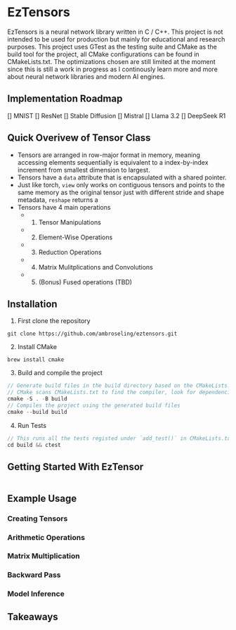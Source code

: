 # EzTensors

EzTensors is a neural network library written in C / C++. This project is not intended to be used for production but mainly for educational and research purposes. This project uses GTest as the testing suite and CMake as the build tool for the project, all CMake configurations can be found in CMakeLists.txt. The optimizations chosen are still limited at the moment since this is still a work in progress as I continously learn more and more about neural network libraries and modern AI engines.

## Implementation Roadmap
[] MNIST
[] ResNet
[] Stable Diffusion
[] Mistral
[] Llama 3.2
[] DeepSeek R1

## Quick Overivew of Tensor Class
- Tensors are arranged in row-major format in memory, meaning accessing elements sequentially is equivalent to a index-by-index increment from smallest dimension to largest.
- Tensors have a `data` attribute that is encapsulated with a shared pointer. 
- Just like torch, `view` only works on contiguous tensors and points to the same memory as the original tensor just with different stride and shape metadata, `reshape` returns a 
- Tensors have 4 main operations
    - 1. Tensor Manipulations
    - 2. Element-Wise Operations
    - 3. Reduction Operations
    - 4. Matrix Mulitplications and Convolutions
    - 5. (Bonus) Fused operations (TBD)
                                                      

## Installation
1. First clone the repository
```
git clone https://github.com/ambroseling/eztensors.git
```

2. Install CMake
```
brew install cmake
```

3. Build and compile the project
```cpp
// Generate build files in the build directory based on the CMakeLists.txt in the source directory in .
// CMake scans CMakeLists.txt to find the compiler, look for dependencies, generate build rules and configures builkd targets for executables
cmake -S . -B build
// Compiles the project using the generated build files
cmake --build build
```

4. Run Tests
```cpp
// This runs all the tests registed under `add_test()` in CMakeLists.txt
cd build && ctest
```

## Getting Started With EzTensor
```

```                                                                                                       

## Example Usage
### Creating Tensors
### Arithmetic Operations
### Matrix Multiplication
### Backward Pass
### Model Inference

## Takeaways
